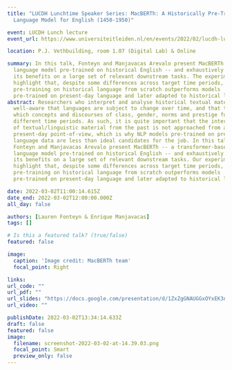 ```yaml
---
title: "LUCDH Lunchtime Speaker Series: MacBERTh: A Historically Pre-Trained
  Language Model for English (1450-1950)"

event: LUCDH Lunch lecture
event_url: https://www.universiteitleiden.nl/en/events/2022/02/lucdh-lunchtime-speaker-series-fonteyn-manjavacas

location: P.J. Vethbuilding, room 1.07 (Digital Lab) & Online

summary: In this talk, Fonteyn and Manjavacas Arevalo present MacBERTh -- a transformer-based
  language model pre-trained on historical English -- and exhaustively assess
  its benefits on a large set of relevant downstream tasks. The experiments
  highlight that, despite some differences across target time periods,
  pre-training on historical language from scratch outperforms models
  pre-trained on present-day language and later adapted to historical language.
abstract: Researchers who interpret and analyse historical textual material are
  well-aware that languages are subject to change over time, and that the way in
  which concepts and discourses of class, gender, norms and prestige function in
  different time periods. As such, it is quite important that the interpretation
  of textual/linguistic material from the past is not approached from a
  present-day point-of-view, which is why NLP models pre-trained on present-day
  language data are less than ideal candidates for the job. In this talk,
  Fonteyn and Manjavacas Arevalo present MacBERTh -- a transformer-based
  language model pre-trained on historical English -- and exhaustively assess
  its benefits on a large set of relevant downstream tasks. Our experiments
  highlight that, despite some differences across target time periods,
  pre-training on historical language from scratch outperforms models
  pre-trained on present-day language and later adapted to historical language.

date: 2022-03-02T11:00:14.615Z
date_end: 2022-03-02T12:00:00.000Z
all_day: false

authors: [Lauren Fonteyn & Enrique Manjavacas]
tags: []

# Is this a featured talk? (true/false)
featured: false

image:
  caption: 'Image credit: MacBERTh team'
  focal_point: Right

links:
url_code: ""
url_pdf: ""
url_slides: "https://docs.google.com/presentation/d/1ZxZgGNAUGGxOYxEK3nljH5AKkCHW_8E0Bs4Z-sFhce4/edit?usp=sharing"
url_video: ""

publishDate: 2022-03-02T13:34:14.633Z
draft: false
featured: false
image:
  filename: screenshot-2022-03-02-at-14.39.03.png
  focal_point: Smart
  preview_only: false
---
```

